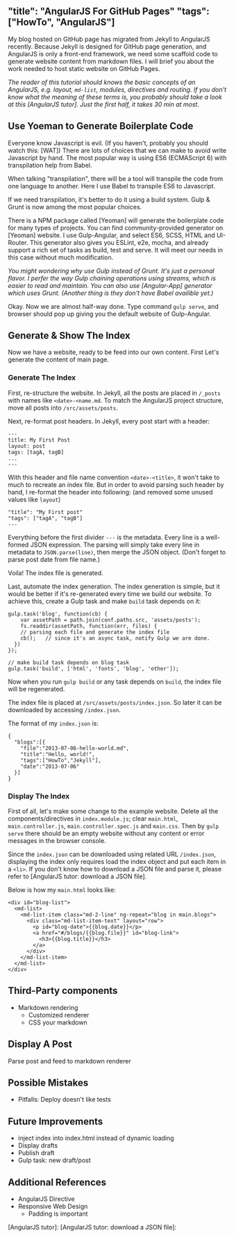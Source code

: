"title": "AngularJS For GitHub Pages"
"tags": ["HowTo", "AngularJS"]
---

My blog hosted on GitHub page has migrated from Jekyll to AngularJS recently.
Because Jekyll is designed for GitHub page generation, and AngularJS is only
a front-end framework, we need some scaffold code to generate website content
from markdown files. I will brief you about the work needed to host static website
on GitHub Pages.

*The reader of this tutorial should knows the basic concepts of an AngularJS, e.g.
layout, `md-list`, modules, directives and routing. If you don't know what the
meaning of these terms is, you probably should take a look at this [AngularJS tutor].
Just the first half, it takes 30 min at most.*

## Use Yoeman to Generate Boilerplate Code

Everyone know Javascript is evil. (If you haven't, probably you should watch this: [WAT])
There are lots of choices that we can make to avoid write Javascript by hand.
The most popular way is using ES6 (ECMAScript 6) with transpilation help from Babel.

When talking "transpilation", there will be a tool will transpile the code from
one language to another. Here I use Babel to transpile ES6 to Javascript.

If we need transpilation, it's better to do it using a build system. Gulp & Grunt
is now among the most popular choices. <TODO>

There is a NPM package called [Yeoman] will generate the boilerplate code for
many types of projects. You can find community-provided generator on [Yeoman]
website.
I use Gulp-Angular, and select ES6, SCSS, HTML and UI-Router.
This generator also gives you ESLint, e2e, mocha, and already support a rich
set of tasks as build, test and serve. It will meet our needs in this case without
much modification.

*You might wondering why use Gulp instead of Grunt. It's just a personal flavor.
I perfer the way Gulp chaining operations using streams, which is easier to read
and maintain. You can also use [Angular-App] generator which uses Grunt.
(Another thing is they don't have Babel availible yet.)*

Okay. Now we are almost half-way done. Type command `gulp serve`, and browser
should pop up giving you the default website of Gulp-Angular.

## Generate & Show The Index

Now we have a website, ready to be feed into our own content. First Let's generate
the content of main page.

### Generate The Index

First, re-structure the website.
In Jekyll, all the posts are placed in `/_posts` with names like `<date>-<name.md`.
To match the AngularJS project structure, move all posts into `/src/assets/posts`.

Next, re-format post headers.
In Jekyll, every post start with a header:

```
---
title: My First Post
layout: post
tags: [tagA, tagB]
...
---
```

With this header and file name convention `<date>-<title>`, it won't take to much
to recreate an index file. But in order to avoid parsing such header by hand, I
re-format the header into following: (and removed some unused values like `layout`)

```
"title": "My First post"
"tags": ["tagA", "tagB"]
---
```

Everything before the first divider `---` is the metadata. Every line is a well-formed
JSON expression. The parsing will simply take every line in metadata to `JSON.parse(line)`,
then merge the JSON object. (Don't forget to parse post date from file name.)

Voila! The index file is generated.

Last, automate the index generation.
The index generation is simple, but it would be better if it's re-generated every time
we build our website. To achieve this, create a Gulp task and make `build` task depends
on it:

```
gulp.task('blog', function(cb) {
	var assetPath = path.join(conf.paths.src, 'assets/posts');
	fs.readdir(assetPath, function(err, files) {
    // parsing each file and generate the index file
    cb();   // since it's an async task, notify Gulp we are done.
  })
});

// make build task depends on blog task
gulp.task('build', ['html', 'fonts', 'blog', 'other']);
```

Now when you run `gulp build` or any task depends on `build`, the index file
will be regenerated.

The index file is placed at `/src/assets/posts/index.json`. So later it can be
downloaded by accessing `/index.json`.

The format of my `index.json` is:

```
{
  "blogs":[{
    "file":"2013-07-06-hello-world.md",
    "title":"Hello, world!",
    "tags":["HowTo","Jekyll"],
    "date":"2013-07-06"
  }]
}
```

### Display The Index

First of all, let's make some change to the example website.
Delete all the components/directives in `index.module.js`;
clear `main.html`, `main.controller.js`, `main.controller.spec.js` and `main.css`.
Then by `gulp serve` there should be an empty website without any content or error
messages in the browser console.

Since the `index.json` can be downloaded using related URL `/index.json`, displaying
the index only requires load the index object and put each item in a `<li>`.
If you don't know how to download a JSON file and parse it, please refer to
[AngularJS tutor: download a JSON file].

Below is how my `main.html` looks like:

```
<div id="blog-list">
  <md-list>
    <md-list-item class="md-2-line" ng-repeat="blog in main.blogs">
      <div class="md-list-item-text" layout="row">
        <p id="blog-date">{{blog.date}}</p>
        <a href="#/blogs/{{blog.file}}" id="blog-link">
          <h3>{{blog.title}}</h3>
        </a>
      </div>
    </md-list-item>
  </md-list>
</div>
```

## Third-Party components

* Markdown rendering  
  - Customized renderer  
  - CSS your markdown  

## Display A Post

Parse post and feed to markdown renderer

## Possible Mistakes

* Pitfalls: Deploy doesn't like tests  

## Future Improvements

* inject index into index.html instead of dynamic loading  
* Display drafts  
* Publish draft  
* Gulp task: new draft/post  

## Additional References

* AngularJS Directive  
* Responsive Web Design
  - Padding is important  

[AngularJS tutor]:
[AngularJS tutor: download a JSON file]:
